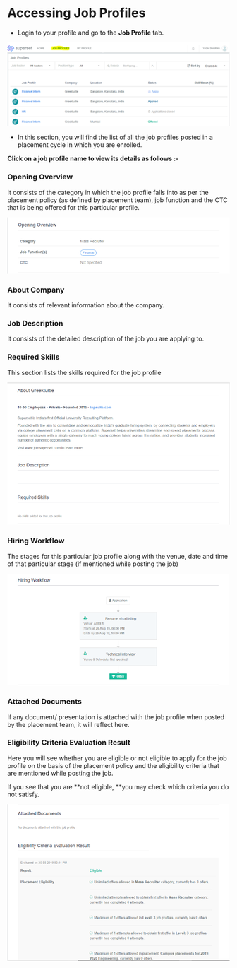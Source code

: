 # Accessing Job Profiles

* Login to your profile and go to the **Job Profile** tab.

![Job Profile Tab](../.gitbook/assets/jp-20.png)

* In this section, you will find the list of all the job profiles posted in a placement cycle in which you are enrolled.

**Click on a job profile name to view its details as follows :-**

### Opening Overview&#x20;

It consists of the category in which the job profile falls into as per the placement policy (as defined by placement team), job function and the CTC that is being offered for this particular profile.

![](../.gitbook/assets/jp-2.png)

### About Company

It consists of relevant information about the company.

### Job Description

It consists of the detailed description of the job you are applying to.

### Required Skills

This section lists the skills required for the job profile

![](../.gitbook/assets/jp-10.png)

### Hiring Workflow

The stages for this particular job profile along with the venue, date and time of that particular stage (if mentioned while posting the job)

![Hiring Workflow](../.gitbook/assets/jp-4.png)

####

### Attached Documents

If any document/ presentation is attached with the job profile when posted by the placement team, it will reflect here.

### Eligibility Criteria Evaluation Result

Here you will see whether you are eligible or not eligible to apply for the job profile on the basis of the placement policy and the eligibility criteria that are mentioned while posting the job.&#x20;

If you see that you are **not eligible, **you may check which criteria you do not satisfy.

![](../.gitbook/assets/jp-5.png)

###
